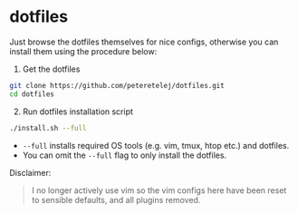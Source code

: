 # dotfiles
Just browse the dotfiles themselves for nice configs, otherwise you can install them using the procedure below:

1. Get the dotfiles
```bash
git clone https://github.com/peteretelej/dotfiles.git 
cd dotfiles                                           
```
2. Run dotfiles installation script
```bash
./install.sh --full
```
- `--full` installs required OS tools (e.g. vim, tmux, htop etc.) and dotfiles.
- You can omit the `--full` flag to only install the dotfiles.

Disclaimer: 

> I no longer actively use vim so the vim configs here have been reset to sensible defaults, and all plugins removed.